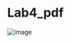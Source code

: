 # Lab4_pdf
![image](https://user-images.githubusercontent.com/124513186/216827565-144704b9-155f-491d-90cc-d5949a2123ab.png)
